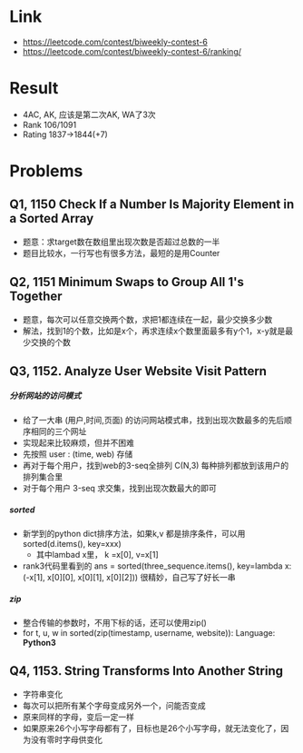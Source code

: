 # Link
- https://leetcode.com/contest/biweekly-contest-6
- https://leetcode.com/contest/biweekly-contest-6/ranking/

# Result
- 4AC, AK, 应该是第二次AK, WA了3次
- Rank 106/1091
- Rating 1837->1844(+7)

# Problems
## Q1, 1150 Check If a Number Is Majority Element in a Sorted Array
- 题意：求target数在数组里出现次数是否超过总数的一半
- 题目比较水，一行写也有很多方法，最短的是用Counter

## Q2, 1151 Minimum Swaps to Group All 1's Together
- 题意，每次可以任意交换两个数，求把1都连续在一起，最少交换多少数
- 解法，找到1的个数，比如是x个，再求连续x个数里面最多有y个1，x-y就是最少交换的个数

## Q3, 1152. Analyze User Website Visit Pattern
##### 分析网站的访问模式
- 给了一大串 (用户,时间,页面) 的访问网站模式串，找到出现次数最多的先后顺序相同的三个网址
- 实现起来比较麻烦，但并不困难
- 先按照 user : (time, web) 存储
- 再对于每个用户，找到web的3-seq全排列 C(N,3) 每种排列都放到该用户的排列集合里
- 对于每个用户 3-seq 求交集，找到出现次数最大的即可

##### sorted
- 新学到的python dict排序方法，如果k,v 都是排序条件，可以用 sorted(d.items(), key=xxx)
    - 其中lambad x里， k =x[0], v=x[1]
- rank3代码里看到的 ans = sorted(three_sequence.items(), key=lambda x: (-x[1], x[0][0], x[0][1], x[0][2])) 很精妙，自己写了好长一串

##### zip
- 整合传输的参数时，不用下标的话，还可以使用zip()
- for t, u, w in sorted(zip(timestamp, username, website)):
Language: **Python3**

## Q4, 1153. String Transforms Into Another String
- 字符串变化
- 每次可以把所有某个字母变成另外一个，问能否变成
- 原来同样的字母，变后一定一样
- 如果原来26个小写字母都有了，目标也是26个小写字母，就无法变化了，因为没有零时字母供变化